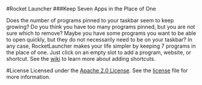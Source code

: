 #Rocket Launcher
###Keep Seven Apps in the Place of One

Does the number of programs pinned to your taskbar seem to keep growing? Do you think you have too many programs pinned, but you are not sure which to remove? Maybe you have some programs you want to be able to open quickly, but they do not necessarily need to be on your taskbar?
In any case, RocketLauncher makes your life simpler by keeping 7 programs in the place of one.
Just click on an empty slot to add a program, website, or shortcut.
See the [wiki](https://github.com/aopell/RocketLauncher/wiki) to learn more about adding shortcuts.

#License
Licensed under the [Apache 2.0 License](http://www.apache.org/licenses/LICENSE-2.0). See the [license](https://github.com/aopell/RocketLauncher/license) file for more information.
